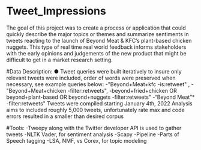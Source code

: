 # Tweet_Impressions
The goal of this project was to create a process or application that could quickly describe the
major topics or themes and summarize sentiments in tweets reacting to the launch of Beyond
Meat & KFC’s plant-based chicken nuggets. This type of real time real world feedback informs
stakeholders with the early opinions and judgements of the new product that might be difficult to
get in a market research setting.

#Data Description:
● Tweet queries were built iteratively to insure only relevant tweets were included, order of
words were preserved when necessary, see example queries below:
-"Beyond+Meat+kfc -is:retweet" ,
-"Beyond+Meat+chicken -filter:retweets",
-beyond+fried+chicken OR beyond+plant-based OR beyond+nuggets
-filter:retweets"
-“Beyond Meat”* -filter:retweets"
Tweets were compiled starting January 4th, 2022
Analysis aims to included roughly 5,000 tweets, unfortunately rate max and code errors
resulted in a smaller than desired corpus

#Tools:
-Tweepy along with the Twitter developer API is used to gather tweets
-NLTK Vader, for sentiment analysis
-Scapy
-Pipeline
-Parts of Speech tagging
-LSA, NMF, vs Corex, for topic modeling
